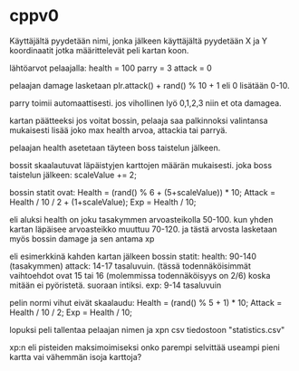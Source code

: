 # cppv0

Käyttäjältä pyydetään nimi, jonka jälkeen käyttäjältä pyydetään X ja Y koordinaatit
jotka määrittelevät peli kartan koon.

lähtöarvot pelaajalla:
health = 100
parry = 3
attack = 0

pelaajan damage lasketaan plr.attack() + rand() % 10 + 1 
eli 0 lisätään 0-10.

parry toimii automaattisesti.
jos vihollinen lyö 0,1,2,3 niin et ota damagea.

kartan päätteeksi jos voitat bossin,
pelaaja saa palkinnoksi valintansa mukaisesti lisää joko max health arvoa, attackia tai parryä.

pelaajan health asetetaan täyteen boss taistelun jälkeen.

bossit skaalautuvat läpäistyjen karttojen määrän mukaisesti.
joka boss taistelun jälkeen: scaleValue += 2;

bossin statit ovat:
Health = (rand() % 6 + (5+scaleValue)) * 10;
Attack = Health / 10 / 2 + (1+scaleValue);
Exp = Health / 10;

eli aluksi health on joku tasakymmen arvoasteikolla 50-100. kun yhden kartan läpäisee arvoasteikko muuttuu 70-120.
ja tästä arvosta lasketaan myös bossin damage ja sen antama xp

eli esimerkkinä kahden kartan jälkeen bossin statit:
health: 90-140 (tasakymmen)
attack: 14-17 tasaluvuin. (tässä todennäköisimmät vaihtoehdot ovat 15 tai 16 (molemmissa todennäköisyys on 2/6) koska mitään ei pyöristetä. suoraan intiksi.
exp: 9-14 tasaluvuin

pelin normi vihut eivät skaalaudu:
Health = (rand() % 5 + 1) * 10;
Attack = Health / 10 / 2;
Exp = Health / 10;

lopuksi peli tallentaa pelaajan nimen ja xpn csv tiedostoon "statistics.csv"


xp:n eli pisteiden maksimoimiseksi onko parempi selvittää useampi pieni kartta vai vähemmän isoja karttoja?
